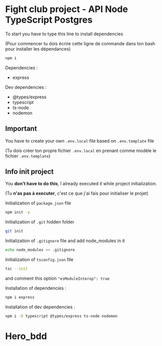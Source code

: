 # Fight club project - API Node TypeScript Postgres

To start you have to type this line to install dependencies

(Pour commencer tu dois écrire cette ligne de commande dans ton bash pour installer les dépendances)

```bash
npm i
```

Dependencies : 
- express 
  
Dev dependencies : 
- @types/express 
- typescript 
- ts-node
- nodemon

## Important 

You have to create your own `.env.local` file based on `.env.template` file

(Tu dois créer ton propre fichier `.env.local` en prenant comme modèle le fichier `.env.template`)

## Info init project
You __don't have to do this__, I already executed it while project initialization.

(Tu __n'as pas à executer__, c'est ce que j'ai fais pour initialiser le projet)

Initialization of `package.json` file

```bash
npm init -y
```

Initialization of `.git` hidden folder

```bash
git init
```

Initialization of `.gitignore` file and add node_modules in it

```bash
echo node_modules >> .gitignore
```

Initialization of `tsconfig.json` file

```bash
tsc --init
```
and comment this option `"esModuleInterop": true`

Installation of dependencies : 
```bash
npm i express
```

Installation of dev dependencies : 
```bash
npm i -D typescript @types/express ts-node nodemon
```
# Hero_bdd
